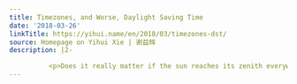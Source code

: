 ```yaml
---
title: Timezones, and Worse, Daylight Saving Time
date: '2018-03-26'
linkTitle: https://yihui.name/en/2018/03/timezones-dst/
source: Homepage on Yihui Xie | 谢益辉
description: |2-

          <p>Does it really matter if the sun reaches its zenith everywhere on the globe around 12pm? I don&rsquo;t think so. Compared with the endless and huge trouble caused by timezones, the benefit of the sun reaching its zenith at 12pm is just nothing. Australians don&rsquo;t change the months (otherwise it would lead to &ldquo;month-zones&rdquo;) to make sure the summer always starts in June. Why do different areas of the world have to change their time to match the position of the sun? I&r
---
```

